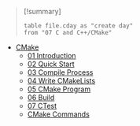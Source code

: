 > [!summary] 
> ```dataview
> table file.cday as "create day"
> from "07 C and C++/CMake"

- [CMake](CMake.md)
	- [01 Introduction](../../../07%20C%20and%20C++/CMake/01%20Introduction.md)
	- [02 Quick Start](../../../07%20C%20and%20C++/CMake/02%20Quick%20Start.md)
	- [03 Compile Process](../../../07%20C%20and%20C++/CMake/03%20Compile%20Process.md)
	- [04 Write CMakeLists](../../../07%20C%20and%20C++/CMake/04%20Write%20CMakeLists.md)
	- [05 CMake Program](../../../07%20C%20and%20C++/CMake/05%20CMake%20Program.md)
	- [06 Build](../../../07%20C%20and%20C++/CMake/06%20Build.md)
	- [07 CTest](../../../07%20C%20and%20C++/CMake/07%20CTest.md)
	- [CMake Commands](../../../07%20C%20and%20C++/CMake/CMake%20Commands.md)
